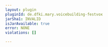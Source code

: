 ```yaml
---
layout: plugin
pluginId: de.dfki.mary.voicebuilding-festvox
jarSha1: INVALID
isJarAvailable: true
error: NONE
violations: []

---
```

